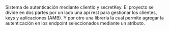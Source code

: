 Sistema de autenticación mediante clientId y secretKey. El proyecto se divide en dos partes por un lado una api rest para gestionar los clientes, keys y aplicaciones (AMB). Y por otro una librería la cual permite agregar la autenticación en los endpoint seleccionados mediante un atributo.
